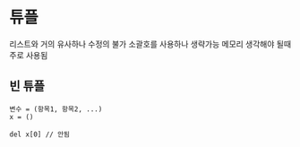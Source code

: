 # 튜플
리스트와 거의 유사하나 수정의 불가
소괄호를 사용하나 생략가능
메모리 생각해야 될때 주로 사용됨
## 빈 튜플
```
변수 = (항목1, 항목2, ...)
x = ()

del x[0] // 안됨
```

